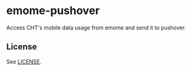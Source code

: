 # emome-pushover

Access CHT's mobile data usage from emome and send it to pushover.

## License

See [LICENSE](LICENSE).
